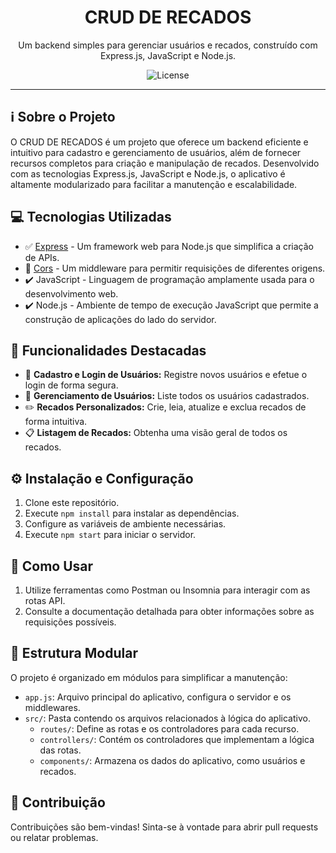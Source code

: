 <h1 align="center">CRUD DE RECADOS</h1>

<p align="center">
  Um backend simples para gerenciar usuários e recados, construído com Express.js, JavaScript e Node.js.
</p>

<div align="center">
  <img alt="License" src="https://img.shields.io/badge/license-MIT-blue">
</div>

<hr>

## ℹ️ Sobre o Projeto

O CRUD DE RECADOS é um projeto que oferece um backend eficiente e intuitivo para cadastro e gerenciamento de usuários, além de fornecer recursos completos para criação e manipulação de recados. Desenvolvido com as tecnologias Express.js, JavaScript e Node.js, o aplicativo é altamente modularizado para facilitar a manutenção e escalabilidade.

## :computer: Tecnologias Utilizadas

- :white_check_mark: [Express](https://expressjs.com/) - Um framework web para Node.js que simplifica a criação de APIs.
- :arrows_counterclockwise: [Cors](https://expressjs.com/en/resources/middleware/cors.html) - Um middleware para permitir requisições de diferentes origens.
- :heavy_check_mark: JavaScript - Linguagem de programação amplamente usada para o desenvolvimento web.
- :heavy_check_mark: Node.js - Ambiente de tempo de execução JavaScript que permite a construção de aplicações do lado do servidor.

## :memo: Funcionalidades Destacadas

- :bust_in_silhouette: **Cadastro e Login de Usuários:** Registre novos usuários e efetue o login de forma segura.
- :scroll: **Gerenciamento de Usuários:** Liste todos os usuários cadastrados.
- :pencil2: **Recados Personalizados:** Crie, leia, atualize e exclua recados de forma intuitiva.
- :clipboard: **Listagem de Recados:** Obtenha uma visão geral de todos os recados.

## :gear: Instalação e Configuração

1. Clone este repositório.
2. Execute `npm install` para instalar as dependências.
3. Configure as variáveis de ambiente necessárias.
4. Execute `npm start` para iniciar o servidor.

## :rocket: Como Usar

1. Utilize ferramentas como Postman ou Insomnia para interagir com as rotas API.
2. Consulte a documentação detalhada para obter informações sobre as requisições possíveis.

## :file_folder: Estrutura Modular

O projeto é organizado em módulos para simplificar a manutenção:

- `app.js`: Arquivo principal do aplicativo, configura o servidor e os middlewares.
- `src/`: Pasta contendo os arquivos relacionados à lógica do aplicativo.
  - `routes/`: Define as rotas e os controladores para cada recurso.
  - `controllers/`: Contém os controladores que implementam a lógica das rotas.
  - `components/`: Armazena os dados do aplicativo, como usuários e recados.

## :busts_in_silhouette: Contribuição

Contribuições são bem-vindas! Sinta-se à vontade para abrir pull requests ou relatar problemas.
